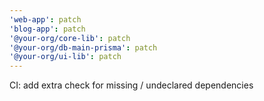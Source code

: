 ```yaml
---
'web-app': patch
'blog-app': patch
'@your-org/core-lib': patch
'@your-org/db-main-prisma': patch
'@your-org/ui-lib': patch
---
```


CI: add extra check for missing / undeclared dependencies

